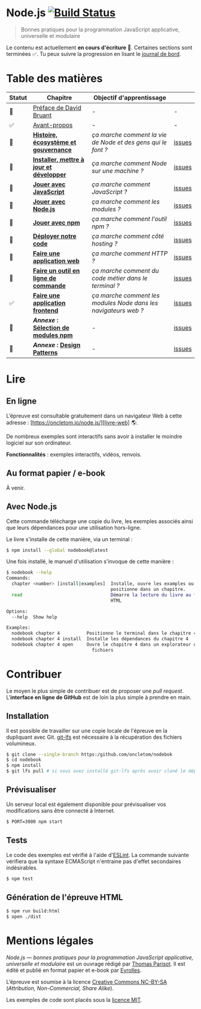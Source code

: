 # Node.js [![Build Status][]](https://travis-ci.org/oncletom/nodebook)

> Bonnes pratiques pour la programmation JavaScript applicative, universelle et modulaire

Le contenu est actuellement **en cours d'écriture** 🚧. Certaines sections sont terminées ✅. Tu peux suivre la progression en lisant le [journal de bord][].

# Table des matières

| Statut | Chapitre                  | Objectif d'apprentissage | |
| -------|---------------------------|--------- |---|
| 🚧      | [Préface de David Bruant][foreword] | - | -
| ✅      | [Avant-propos][preamble] | - | -
| 🚧      | **[Histoire, écosystème et gouvernance][ch01]** | _ça marche comment la vie de Node et des gens qui le font ?_ | [issues][ch01-issues]
| 🚧      | **[Installer, mettre à jour et développer][ch02]** | _ça marche comment Node sur une machine ?_ | [issues][ch02-issues]
| 🚧      | **[Jouer avec JavaScript][ch03]** | _ça marche comment JavaScript ?_ | [issues][ch03-issues]
| 🚧      | **[Jouer avec Node.js][ch04]** | _ça marche comment les modules ?_ | [issues][ch04-issues]
| 🚧      | **[Jouer avec npm][ch05]** | _ça marche comment l'outil npm ?_ | [issues][ch05-issues]
| 🚧      | **[Déployer notre code][ch06]** | _ça marche comment côté hosting ?_ | [issues][ch06-issues]
| 🚧      | **[Faire une application web][ch07]** |  _ça marche comment HTTP ?_ | [issues][ch07-issues]
| 🚧      | **[Faire un outil en ligne de commande][ch08]** | _ça marche comment du code métier dans le terminal ?_ | [issues][ch08-issues]
| ✅      | **[Faire une application frontend][ch09]** | _ça marche comment les modules Node dans les navigateurs web ?_ | [issues][ch09-issues]
| 🚧      | **_Annexe_ : [Sélection de modules npm][a01]** | - | [issues][appendix-issues]
| 🚧      | **_Annexe_ : [Design Patterns][a02]** | - | [issues][appendix-issues]

# Lire

## En ligne

L’épreuve est consultable gratuitement dans un navigateur Web à cette adresse : [https://oncletom.io/node.js/][livre-web] 🌎.

De nombreux exemples sont interactifs sans avoir à installer le moindre logiciel sur son ordinateur.

**Fonctionnalités** : exemples interactifs, vidéos, renvois.

## Au format papier / e-book

À venir.

## Avec Node.js

Cette commande télécharge une copie du livre, les exemples associés ainsi que leurs dépendances pour une utilisation hors-ligne.

Le livre s'installe de cette manière, via un terminal :

```bash
$ npm install --global nodebook@latest
```

Une fois installé, le manuel d'utilisation s'invoque de cette manière :

```bash
$ nodebook --help
Commands:
  chapter <number> [install|examples]  Installe, ouvre les examples ou
                                       positionne dans un chapitre.
  read                                 Démarre la lecture du livre au format
                                       HTML

Options:
  --help  Show help                                                    [boolean]

Examples:
  nodebook chapter 4          Positionne le terminal dans le chapitre 4
  nodebook chapter 4 install  Installe les dépendances du chapitre 4
  nodebook chapter 4 open     Ouvre le chapitre 4 dans un explorateur de
                                fichiers
```

# Contribuer

Le moyen le plus simple de contribuer est de proposer une _pull request_.
L'**interface en ligne de GitHub** est de loin la plus simple à prendre en main.

## Installation

Il est possible de travailler sur une copie locale de l'épreuve en la dupliquant avec Git. [git-lfs](https://git-lfs.github.com/) est nécessaire à la récupération des fichiers volumineux.

```bash
$ git clone --single-branch https:/github.com/oncletom/nodebok
$ cd nodebook
$ npm install
$ git lfs pull # si vous avez installé git-lfs après avoir cloné le dépôt
```

## Prévisualiser

Un serveur local est également disponible pour prévisualiser vos modifications sans être connecté à Internet.

```bash
$ PORT=3000 npm start
```

## Tests

Le code des exemples est vérifié à l'aide d'[ESLint](http://eslint.org/).
La commande suivante vérifiera que la syntaxe ECMAScript n'entraine pas d'effet secondaires indésirables.

```bash
$ npm test
```

## Génération de l'épreuve HTML

```bash
$ npm run build:html
$ open ./dist
```

# Mentions légales

_Node.js — bonnes pratiques pour la programmation JavaScript applicative, universelle et modulaire_ est un ouvrage rédigé par [Thomas Parisot](https://oncletom.io). Il est édité et publié en format papier et e-book par [Eyrolles](http://www.eyrolles.fr).

L’épreuve est soumise à la licence [Creative Commons NC-BY-SA][cc-nc-by-sa] (_Attribution, Non-Commercial, Share Alike_).

Les exemples de code sont placés sous la [licence MIT][].

[Build Status]: https://travis-ci.org/oncletom/nodebook.svg
[journal de bord]: JOURNAL.md
[livre-web]: https://oncletom.io/node.js
[licence MIT]: LICENSE
[cc-nc-by-sa]: https://creativecommons.org/licenses/by-nc-sa/3.0/deed.fr
[foreword]: foreword/foreword-fr.adoc
[preamble]: foreword/preamble.adoc
[ch01]: chapter-01/index.adoc
[ch01-issues]: https://github.com/oncletom/nodebook/labels/chapitre:1
[ch02]: chapter-02/index.adoc
[ch02-issues]: https://github.com/oncletom/nodebook/labels/chapitre:2
[ch03]: chapter-03/index.adoc
[ch03-issues]: https://github.com/oncletom/nodebook/labels/chapitre:3
[ch04]: chapter-04/index.adoc
[ch04-issues]: https://github.com/oncletom/nodebook/labels/chapitre:4
[ch05]: chapter-05/index.adoc
[ch05-issues]: https://github.com/oncletom/nodebook/labels/chapitre:5
[ch06]: chapter-06/index.adoc
[ch06-issues]: https://github.com/oncletom/nodebook/labels/chapitre:6
[ch07]: chapter-07/index.adoc
[ch07-issues]: https://github.com/oncletom/nodebook/labels/chapitre:7
[ch08]: chapter-08/index.adoc
[ch08-issues]: https://github.com/oncletom/nodebook/labels/chapitre:8
[ch09]: chapter-09/index.adoc
[ch09-issues]: https://github.com/oncletom/nodebook/labels/chapitre:9
[a01]: appendix-a/index.adoc
[appendix-issues]: https://github.com/oncletom/nodebook/labels/chapitre:annexes
[a02]: appendix-b/index.adoc
